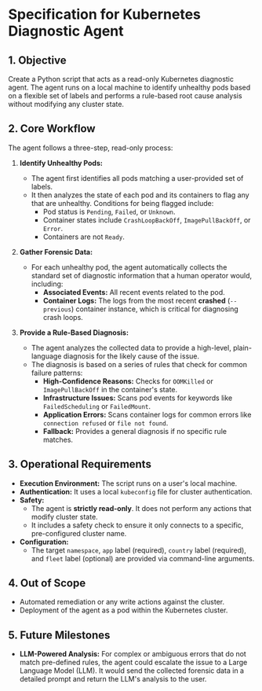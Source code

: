 # Specification for Kubernetes Diagnostic Agent

## 1. Objective

Create a Python script that acts as a read-only Kubernetes diagnostic agent. The agent runs on a local machine to identify unhealthy pods based on a flexible set of labels and performs a rule-based root cause analysis without modifying any cluster state.

## 2. Core Workflow

The agent follows a three-step, read-only process:

1.  **Identify Unhealthy Pods:**
    *   The agent first identifies all pods matching a user-provided set of labels.
    *   It then analyzes the state of each pod and its containers to flag any that are unhealthy. Conditions for being flagged include:
        *   Pod status is `Pending`, `Failed`, or `Unknown`.
        *   Container states include `CrashLoopBackOff`, `ImagePullBackOff`, or `Error`.
        *   Containers are not `Ready`.

2.  **Gather Forensic Data:**
    *   For each unhealthy pod, the agent automatically collects the standard set of diagnostic information that a human operator would, including:
        *   **Associated Events:** All recent events related to the pod.
        *   **Container Logs:** The logs from the most recent **crashed** (`--previous`) container instance, which is critical for diagnosing crash loops.

3.  **Provide a Rule-Based Diagnosis:**
    *   The agent analyzes the collected data to provide a high-level, plain-language diagnosis for the likely cause of the issue.
    *   The diagnosis is based on a series of rules that check for common failure patterns:
        *   **High-Confidence Reasons:** Checks for `OOMKilled` or `ImagePullBackOff` in the container's state.
        *   **Infrastructure Issues:** Scans pod events for keywords like `FailedScheduling` or `FailedMount`.
        *   **Application Errors:** Scans container logs for common errors like `connection refused` or `file not found`.
        *   **Fallback:** Provides a general diagnosis if no specific rule matches.

## 3. Operational Requirements

*   **Execution Environment:** The script runs on a user's local machine.
*   **Authentication:** It uses a local `kubeconfig` file for cluster authentication.
*   **Safety:**
    *   The agent is **strictly read-only**. It does not perform any actions that modify cluster state.
    *   It includes a safety check to ensure it only connects to a specific, pre-configured cluster name.
*   **Configuration:**
    *   The target `namespace`, `app` label (required), `country` label (required), and `fleet` label (optional) are provided via command-line arguments.

## 4. Out of Scope

*   Automated remediation or any write actions against the cluster.
*   Deployment of the agent as a pod within the Kubernetes cluster.

## 5. Future Milestones

*   **LLM-Powered Analysis:** For complex or ambiguous errors that do not match pre-defined rules, the agent could escalate the issue to a Large Language Model (LLM). It would send the collected forensic data in a detailed prompt and return the LLM's analysis to the user.